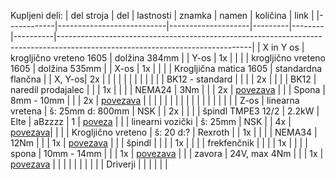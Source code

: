 
Kupljeni deli:
| del stroja | del                       | lastnosti          | znamka  | namen  | količina | link                                                                                                                         |
|------------|---------------------------|--------------------|---------|--------|----------|------------------------------------------------------------------------------------------------------------------------------|
| X in Y os  | krogljično vreteno 1605   | dolžina 384mm      |         | Y-os   | 1x       |                                                                                                                              |
|            | krogljično vreteno 1605   | dolžina 535mm      |         | X-os   | 1x       |                                                                                                                              |
|            | Krogljična matica 1605    | standardna flančna |         | X, Y-os| 2x       |                                                                                                                              |
|            |                           |                    |         |        |          |                                                                                                                              |
|            | BK12 - standard           |                    |         |        | 2x       |                                                                                                                              |
|            | BK12                      | naredil prodajalec |         |        | 1x       |                                                                                                                              |
|            | NEMA24                    | 3Nm                |         |        | 2x       | [povezava](https://www.aliexpress.com/item/1005005758221899.html?spm=a2g0o.order_list.order_list_main.17.39711802tXQMZU)     |
|            | Spona                     | 8mm - 10mm         |         |        | 2x       | [povezava](https://www.aliexpress.com/item/1005006031199563.html?spm=a2g0o.order_list.order_list_main.22.39711802tXQMZU)     |
|            |                           |                    |         |        |          |                                                                                                                              |
|            |                           |                    |         |        |          |                                                                                                                              |
| Z-os       | linearna vretena          | š: 25mm d: 800mm   | NSK     |        | 2x       |                                                                                                                              |
|            | špindl TMPE3 12/2         | 2.2kW              | Elte    | aBzzzz | 1        | [poveza](https://www.elte.eu/en/product/tmpe3-er-25-s/)                                                                      |
|            | linearni vozički          | š: 25mm            | NSK     |        | 4x       | [povezava](https://nsk-jp.partcommunity.com/3d-cad-models/sso/lh25gm-nsk-rolling-bearing?info=nsk_rb%2Fnsk_linear_products%2Fnsk_linear_guides%2Fstandard_series%2Flh_series%2Flh_gm_series%2Flh25gm_asmtab.prj&cwid=8892)|                                                                                                                             |
|            | Krogljično vreteno        | š: 20 d:?          | Rexroth |        | 1x       |                                                                                                                              |
|            | NEMA34                    | 12Nm               |         |        | 1x       | [povezava](https://www.aliexpress.com/item/1005004187554031.html?spm=a2g0o.order_list.order_list_main.28.71a218028AA583)     |
|            | špindl                    |                    |         |        | 1x       |                                                                                                                              |
|            | frekfenčnik               |                    |         |        | 1x       |                                                                                                                              |
|            | spona                     | 10mm - 14mm        |         |        | 1x       | [povezava](https://www.aliexpress.com/item/1005007298121162.html?spm=a2g0o.order_list.order_list_main.4.71a218028AA583)      |
|            | zavora                    | 24V, max 4Nm       |         |        | 1x       | [povezava](https://www.aliexpress.com/item/1005003626865179.html?spm=a2g0o.order_list.order_list_main.11.71a218028AA583)     |
|            |                           |                    |         |        |          |                                                                                                                              |
| Driverji   |                           |                    |         |        |          |     
